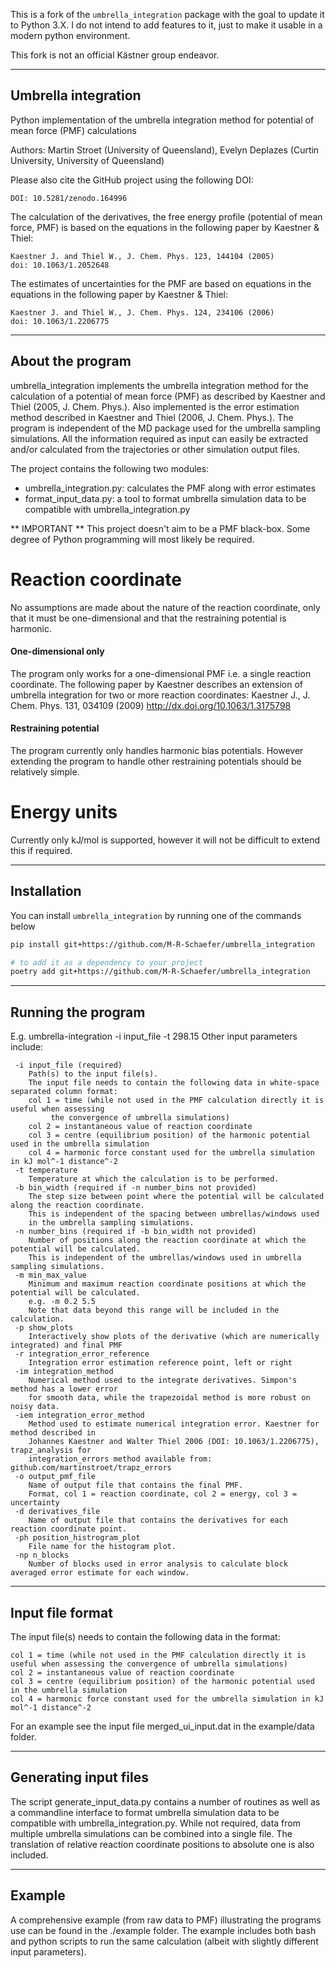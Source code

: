 This is a fork of the `umbrella_integration` package with the goal to update it to Python 3.X.
I do not intend to add features to it, just to make it usable in a modern python environment.

This fork is not an official Kästner group endeavor.


-----------------------------------
Umbrella integration
-----------------------------------

Python implementation of the umbrella integration method for potential of mean force (PMF) calculations

Authors: Martin Stroet (University of Queensland),
         Evelyn Deplazes (Curtin University, University of Queensland)

Please also cite the GitHub project using the following DOI:

    DOI: 10.5281/zenodo.164996

The calculation of the derivatives, the free energy profile (potential of mean
force, PMF) is based on the equations in the following paper by Kaestner & Thiel:

    Kaestner J. and Thiel W., J. Chem. Phys. 123, 144104 (2005)
    doi: 10.1063/1.2052648

The estimates of uncertainties for the PMF are based on equations in
the equations in the following paper by Kaestner & Thiel:

    Kaestner J. and Thiel W., J. Chem. Phys. 124, 234106 (2006)
    doi: 10.1063/1.2206775


--------------------
About the program
--------------------

umbrella_integration implements the umbrella integration method for the calculation of a potential of mean force (PMF) as described by Kaestner and Thiel (2005, J. Chem. Phys.). Also implemented is the error estimation method described in Kaestner and Thiel (2006, J. Chem. Phys.). The program is independent of the MD package used for the umbrella sampling simulations. All the information required as input can easily be extracted and/or calculated from the trajectories or other simulation output files.

The project contains the following two modules:
- umbrella_integration.py: calculates the PMF along with error estimates
- format_input_data.py: a tool to format umbrella simulation data to be compatible with umbrella_integration.py

** IMPORTANT **
This project doesn't aim to be a PMF black-box. Some degree of Python programming will most likely be required.

# Reaction coordinate
No assumptions are made about the nature of the reaction coordinate, only that it must be one-dimensional and that the restraining potential is harmonic.

#### One-dimensional only
The program only works for a one-dimensional PMF i.e. a single reaction
coordinate. The following paper by Kaestner describes an extension of umbrella
integration for two or more reaction coordinates:
Kaestner J., J. Chem. Phys. 131, 034109 (2009) http://dx.doi.org/10.1063/1.3175798

#### Restraining potential
The program currently only handles harmonic bias potentials. However extending the program to handle
other restraining potentials should be relatively simple.

# Energy units
Currently only kJ/mol is supported, however it will not be difficult to extend this if required.

---------------------
Installation
----------------------

You can install `umbrella_integration` by running one of the commands below

```bash
pip install git+https://github.com/M-R-Schaefer/umbrella_integration

# to add it as a dependency to your project
poetry add git+https://github.com/M-R-Schaefer/umbrella_integration
```

--------------------
Running the program
--------------------
E.g. umbrella-integration -i input_file -t 298.15
Other input parameters include:

     -i input_file (required)
        Path(s) to the input file(s).
        The input file needs to contain the following data in white-space separated column format:
        col 1 = time (while not used in the PMF calculation directly it is useful when assessing
             the convergence of umbrella simulations)
        col 2 = instantaneous value of reaction coordinate
        col 3 = centre (equilibrium position) of the harmonic potential used in the umbrella simulation
        col 4 = harmonic force constant used for the umbrella simulation in kJ mol^-1 distance^-2
     -t temperature
        Temperature at which the calculation is to be performed.
     -b bin_width (required if -n number_bins not provided)
        The step size between point where the potential will be calculated along the reaction coordinate.
        This is independent of the spacing between umbrellas/windows used
        in the umbrella sampling simulations.
     -n number_bins (required if -b bin_width not provided)
        Number of positions along the reaction coordinate at which the potential will be calculated.
        This is independent of the umbrellas/windows used in umbrella sampling simulations.
     -m min_max_value
        Minimum and maximum reaction coordinate positions at which the potential will be calculated.
        e.g. -m 0.2 5.5
        Note that data beyond this range will be included in the calculation.
     -p show_plots
        Interactively show plots of the derivative (which are numerically integrated) and final PMF
     -r integration_error_reference
        Integration error estimation reference point, left or right
     -im integration_method
        Numerical method used to the integrate derivatives. Simpon's method has a lower error
        for smooth data, while the trapezoidal method is more robust on noisy data.
     -iem integration_error_method
        Method used to estimate numerical integration error. Kaestner for method described in
        Johannes Kaestner and Walter Thiel 2006 (DOI: 10.1063/1.2206775), trapz_analysis for
        integration_errors method available from: github.com/martinstroet/trapz_errors
     -o output_pmf_file
        Name of output file that contains the final PMF.
        Format, col 1 = reaction coordinate, col 2 = energy, col 3 = uncertainty
     -d derivatives_file
        Name of output file that contains the derivatives for each reaction coordinate point.
     -ph position_histrogram_plot
        File name for the histogram plot.
     -np n_blocks
        Number of blocks used in error analysis to calculate block averaged error estimate for each window.


----------------------
Input file format
----------------------

The input file(s) needs to contain the following data in the format:

    col 1 = time (while not used in the PMF calculation directly it is useful when assessing the convergence of umbrella simulations)
    col 2 = instantaneous value of reaction coordinate
    col 3 = centre (equilibrium position) of the harmonic potential used in the umbrella simulation
    col 4 = harmonic force constant used for the umbrella simulation in kJ mol^-1 distance^-2

For an example see the input file merged_ui_input.dat in the example/data folder.

----------------------------
Generating input files
----------------------------

The script generate_input_data.py contains a number of routines as well as a commandline interface to format umbrella simulation data to be compatible with umbrella_integration.py. While not required, data from multiple umbrella simulations can be combined into a single file. The translation of relative reaction coordinate positions to absolute one is also included.

----------------------------
Example
----------------------------

A comprehensive example (from raw data to PMF) illustrating the programs use can be found in the ./example folder. The example includes both bash and python scripts to run the same calculation (albeit with slightly different input parameters).

